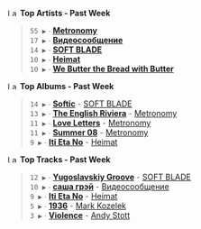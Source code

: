 <!--START_LASTFM_ARTISTS:{"period": "7day", "rows": 5}-->
<a href="https://last.fm" target="_blank"><img src="https://user-images.githubusercontent.com/17434202/215290617-e793598d-d7c9-428f-9975-156db1ba89cc.svg" alt="Last.fm Logo" width="18" height="13"/></a> **Top Artists - Past Week**

> `55 ▶️` ∙ **[Metronomy](https://www.last.fm/music/Metronomy)**<br/>
> `17 ▶️` ∙ **[Видеосообщение](https://www.last.fm/music/%D0%92%D0%B8%D0%B4%D0%B5%D0%BE%D1%81%D0%BE%D0%BE%D0%B1%D1%89%D0%B5%D0%BD%D0%B8%D0%B5)**<br/>
> `14 ▶️` ∙ **[SOFT BLADE](https://www.last.fm/music/SOFT+BLADE)**<br/>
> `10 ▶️` ∙ **[Heimat](https://www.last.fm/music/Heimat)**<br/>
> `10 ▶️` ∙ **[We Butter the Bread with Butter](https://www.last.fm/music/We+Butter+the+Bread+with+Butter)**<br/>
<!--END_LASTFM_ARTISTS-->

<!--START_LASTFM_ALBUMS:{"period": "7day", "rows": 5}-->
<a href="https://last.fm" target="_blank"><img src="https://user-images.githubusercontent.com/17434202/215290617-e793598d-d7c9-428f-9975-156db1ba89cc.svg" alt="Last.fm Logo" width="18" height="13"/></a> **Top Albums - Past Week**

> `14 ▶️` ∙ **[Softic](https://www.last.fm/music/SOFT+BLADE/Softic)** - [SOFT BLADE](https://www.last.fm/music/SOFT+BLADE)<br/>
> `13 ▶️` ∙ **[The English Riviera](https://www.last.fm/music/Metronomy/The+English+Riviera)** - [Metronomy](https://www.last.fm/music/Metronomy)<br/>
> `11 ▶️` ∙ **[Love Letters](https://www.last.fm/music/Metronomy/Love+Letters)** - [Metronomy](https://www.last.fm/music/Metronomy)<br/>
> `11 ▶️` ∙ **[Summer 08](https://www.last.fm/music/Metronomy/Summer+08)** - [Metronomy](https://www.last.fm/music/Metronomy)<br/>
> `9 ▶️` ∙ **[Iti Eta No](https://www.last.fm/music/Heimat/Iti+Eta+No)** - [Heimat](https://www.last.fm/music/Heimat)<br/>
<!--END_LASTFM_ALBUMS-->

<!--START_LASTFM_TRACKS:{"period": "7day", "rows": 5}-->
<a href="https://last.fm" target="_blank"><img src="https://user-images.githubusercontent.com/17434202/215290617-e793598d-d7c9-428f-9975-156db1ba89cc.svg" alt="Last.fm Logo" width="18" height="13"/></a> **Top Tracks - Past Week**

> `12 ▶️` ∙ **[Yugoslavskiy Groove](https://www.last.fm/music/SOFT+BLADE/_/Yugoslavskiy+Groove)** - [SOFT BLADE](https://www.last.fm/music/SOFT+BLADE)<br/>
> `10 ▶️` ∙ **[саша грэй](https://www.last.fm/music/%D0%92%D0%B8%D0%B4%D0%B5%D0%BE%D1%81%D0%BE%D0%BE%D0%B1%D1%89%D0%B5%D0%BD%D0%B8%D0%B5/_/%D1%81%D0%B0%D1%88%D0%B0+%D0%B3%D1%80%D1%8D%D0%B9)** - [Видеосообщение](https://www.last.fm/music/%D0%92%D0%B8%D0%B4%D0%B5%D0%BE%D1%81%D0%BE%D0%BE%D0%B1%D1%89%D0%B5%D0%BD%D0%B8%D0%B5)<br/>
> `9 ▶️` ∙ **[Iti Eta No](https://www.last.fm/music/Heimat/_/Iti+Eta+No)** - [Heimat](https://www.last.fm/music/Heimat)<br/>
> `5 ▶️` ∙ **[1936](https://www.last.fm/music/Mark+Kozelek/_/1936)** - [Mark Kozelek](https://www.last.fm/music/Mark+Kozelek)<br/>
> `3 ▶️` ∙ **[Violence](https://www.last.fm/music/Andy+Stott/_/Violence)** - [Andy Stott](https://www.last.fm/music/Andy+Stott)<br/>
<!--END_LASTFM_TRACKS-->